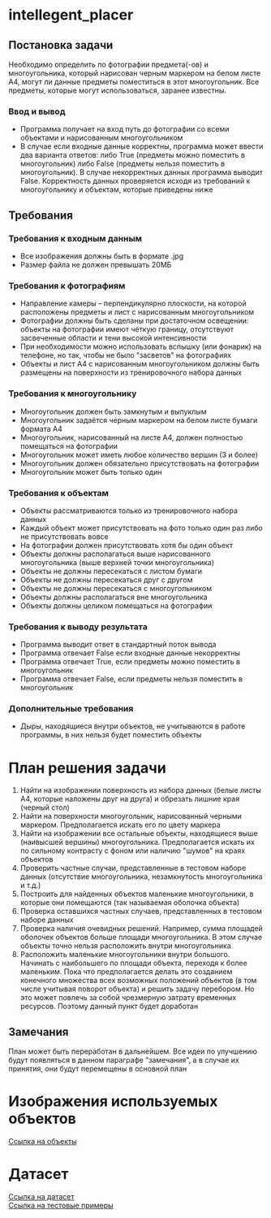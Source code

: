 # intellegent_placer
## Постановка задачи
Необходимо определить по фотографии предмета(-ов) и многоугольника, который нарисован черным маркером на белом листе A4, могут ли данные предметы поместиться в этот многоугольник. Все предметы, которые могут использоваться, заранее известны.

### Ввод и вывод
* Программа получает на вход путь до фотографии со всеми объектами и нарисованным многоугольником
* В случае если входные данные корректны, программа может ввести два варианта ответов: либо True (предметы можно поместить в многоугольник) либо False (предметы нельзя поместить в многоугольник). В случае некорректных данных программа выводит False. Корректность данных проверяется исходя из требований к многоугольнику и объектам, которые приведены ниже

## Требования
### Требования к входным данным
* Все изображения должны быть в формате .jpg
* Размер файла не должен превышать 20МБ

### Требования к фотографиям
* Направление камеры – перпендикулярно плоскости, на которой расположены предметы и лист с нарисованным многоугольником
* Фотографии должны быть сделаны при достаточном освещении: объекты на фотографии имеют чёткую границу, отсутствуют засвеченные области и тени высокой интенсивности
* При необходимости можно использовать вспышку (или фонарик) на телефоне, но так, чтобы не было "засветов" на фотографиях
* Объекты и лист А4 с нарисованным многоугольником должны быть размещены на поверхности из тренировочного набора данных

### Требования к многоугольнику
* Многоугольник должен быть замкнутым и выпуклым
* Многоугольник задаётся черным маркером на белом листе бумаги формата А4
* Многоугольник, нарисованный на листе А4, должен полностью помещаться на фотографии
* Многоугольник может иметь любое количество вершин (3 и более)
* Многоугольник должен обязательно присутствовать на фотографии
* Многоугольник может быть только один

### Требования к объектам
* Объекты рассматриваются только из тренировочного набора данных
* Каждый объект может присутствовать на фото только один раз либо не присутствовать вовсе
* На фотографии должен присутствовать хотя бы один объект
* Объекты должны располагаться выше нарисованного многоугольника (выше верхней точки многоугольника)
* Объекты не должны пересекаться с листом бумаги
* Объекты не должны пересекаться друг с другом
* Объекты не должны пересекаться с многоугольником
* Объекты должны располагаться вне многоугольника
* Объекты должны целиком помещаться на фотографии

### Требования к выводу результата
* Программа выводит ответ в стандартный поток вывода
* Программа отвечает False если входные данные некорректны
* Программа отвечает True, если предметы можно поместить в многоугольник
* Программа отвечает False, если предметы нельзя поместить в многоугольник

### Дополнительные требования
* Дыры, находящиеся внутри объектов, не учитываются в работе программы, в них нельзя будет поместить объекты

# План решения задачи
1. Найти на изображении поверхность из набора данных (белые листы А4, которые наложены друг на друга) и обрезать лишние края (черный стол)
2. Найти на поверхности многоугольник, нарисованный черными маркером. Предполагается искать его по цвету маркера
3. Найти на изображении все остальные объекты, находящиеся выше (наивысшей вершины) многоугольника. Предполагается искать их по сильному контрасту с фоном или наличию "шумов" на краях объектов
4. Проверить частные случаи, представленные в тестовом наборе данных (отсутствие многоугольника, незамкнутость многоугольника и т.д.)
5. Построить для найденных объектов маленькие многоугольники, в которые они помещаются (так называемая оболочка объекта)
6. Проверка оставшихся частных случаев, представленных в тестовом наборе данных
7. Проверка наличия очевидных решений. Например, сумма площадей оболочек объектов больше площади многоугольника. В этом случае объекты точно нельзя расположить внутри многоугольника
8. Расположить маленькие многоугольники внутри большого. Начинать с наибольшего по площади объекта, переходя к более маленьким. Пока что предполагается делать это созданием конечного множества всех возможных положений объектов (в том числе учитывая поворот объекта) и решить задачу перебором. Но это может повлечь за собой чрезмерную затрату временных ресурсов. Поэтому данный пункт будет доработан

## Замечания
План может быть переработан в дальнейшем. Все идеи по улучшению будут появляться в данном параграфе "замечания", а в случае их принятия, они будут перемещены в основной план

# Изображения используемых объектов
[Ссылка на объекты](images/primitives)

# Датасет
[Ссылка на датасет](images/dataset)   
[Ссылка на тестовые примеры](images/dataset/test)
